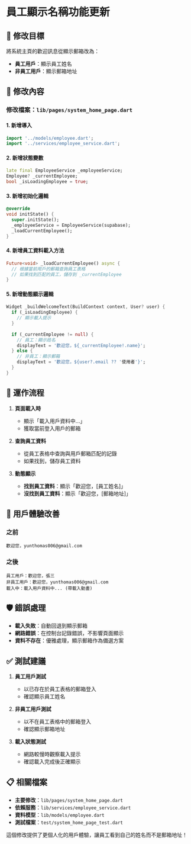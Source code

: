 # 員工顯示名稱功能更新

## 🎯 修改目標
將系統主頁的歡迎訊息從顯示郵箱改為：
- **員工用戶**：顯示員工姓名
- **非員工用戶**：顯示郵箱地址

## 📝 修改內容

### 修改檔案：`lib/pages/system_home_page.dart`

#### 1. 新增導入
```dart
import '../models/employee.dart';
import '../services/employee_service.dart';
```

#### 2. 新增狀態變數
```dart
late final EmployeeService _employeeService;
Employee? _currentEmployee;
bool _isLoadingEmployee = true;
```

#### 3. 新增初始化邏輯
```dart
@override
void initState() {
  super.initState();
  _employeeService = EmployeeService(supabase);
  _loadCurrentEmployee();
}
```

#### 4. 新增員工資料載入方法
```dart
Future<void> _loadCurrentEmployee() async {
  // 根據當前用戶的郵箱查詢員工表格
  // 如果找到匹配的員工，儲存到 _currentEmployee
}
```

#### 5. 新增動態顯示邏輯
```dart
Widget _buildWelcomeText(BuildContext context, User? user) {
  if (_isLoadingEmployee) {
    // 顯示載入提示
  }
  
  if (_currentEmployee != null) {
    // 員工：顯示姓名
    displayText = '歡迎您，${_currentEmployee!.name}';
  } else {
    // 非員工：顯示郵箱
    displayText = '歡迎您，${user?.email ?? '使用者'}';
  }
}
```

## 🔄 運作流程

1. **頁面載入時**
   - 顯示「載入用戶資料中...」
   - 獲取當前登入用戶的郵箱

2. **查詢員工資料**
   - 從員工表格中查詢與用戶郵箱匹配的記錄
   - 如果找到，儲存員工資料

3. **動態顯示**
   - **找到員工資料**：顯示「歡迎您，[員工姓名]」
   - **沒找到員工資料**：顯示「歡迎您，[郵箱地址]」

## 🎨 用戶體驗改善

### 之前
```
歡迎您，yunthomas006@gmail.com
```

### 之後
```
員工用戶：歡迎您，張三
非員工用戶：歡迎您，yunthomas006@gmail.com
載入中：載入用戶資料中... (帶載入動畫)
```

## 🛡️ 錯誤處理

- **載入失敗**：自動回退到顯示郵箱
- **網路錯誤**：在控制台記錄錯誤，不影響頁面顯示
- **資料不存在**：優雅處理，顯示郵箱作為備選方案

## ✅ 測試建議

1. **員工用戶測試**
   - 以已存在於員工表格的郵箱登入
   - 確認顯示員工姓名

2. **非員工用戶測試**
   - 以不在員工表格中的郵箱登入
   - 確認顯示郵箱地址

3. **載入狀態測試**
   - 網路較慢時觀察載入提示
   - 確認載入完成後正確顯示

## 📋 相關檔案

- **主要修改**：`lib/pages/system_home_page.dart`
- **依賴服務**：`lib/services/employee_service.dart`
- **資料模型**：`lib/models/employee.dart`
- **測試檔案**：`test/system_home_page_test.dart`

這個修改提供了更個人化的用戶體驗，讓員工看到自己的姓名而不是郵箱地址！